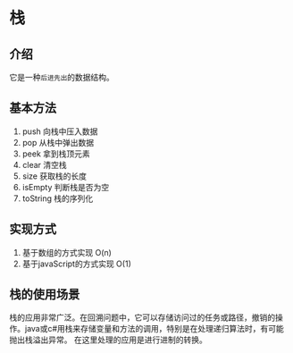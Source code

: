 # 栈

## 介绍
它是一种`后进先出`的数据结构。

## 基本方法
1. push 向栈中压入数据
2. pop  从栈中弹出数据
3. peek 拿到栈顶元素
4. clear 清空栈
5. size 获取栈的长度
6. isEmpty 判断栈是否为空
7. toString 栈的序列化

## 实现方式 
1. 基于数组的方式实现  O(n)
2. 基于javaScript的方式实现  O(1)

## 栈的使用场景
栈的应用非常广泛。在回溯问题中，它可以存储访问过的任务或路径，撤销的操作。java或c#用栈来存储变量和方法的调用，特别是在处理递归算法时，有可能抛出栈溢出异常。
在这里处理的应用是进行进制的转换。